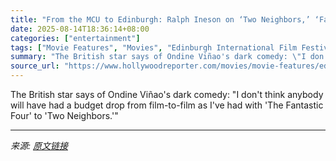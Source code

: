 ```yaml
---
title: "From the MCU to Edinburgh: Ralph Ineson on ‘Two Neighbors,’ ‘Fantastic Four’ and Preferring “Less Untamed Aggression” on Female-Directed Sets"
date: 2025-08-14T18:36:14+08:00
categories: ["entertainment"]
tags: ["Movie Features", "Movies", "Edinburgh International Film Festival", "Fantastic Four", "Fantastic Four: First Steps", "international", "Marvel Cinematic Universe", "Ralph Ineson", "united kingdom"]
summary: "The British star says of Ondine Viñao's dark comedy: \"I don't think anybody will have had a budget drop from film-to-film as I've had with 'The Fantastic Four' to 'Two Neighbors.'\""
source_url: "https://www.hollywoodreporter.com/movies/movie-features/edinburgh-ralph-ineson-two-neighbors-fantastic-four-mcu-1236343105/"
---
```


The British star says of Ondine Viñao's dark comedy: "I don't think anybody will have had a budget drop from film-to-film as I've had with 'The Fantastic Four' to 'Two Neighbors.'"

---

*来源: [原文链接](https://www.hollywoodreporter.com/movies/movie-features/edinburgh-ralph-ineson-two-neighbors-fantastic-four-mcu-1236343105/)*
